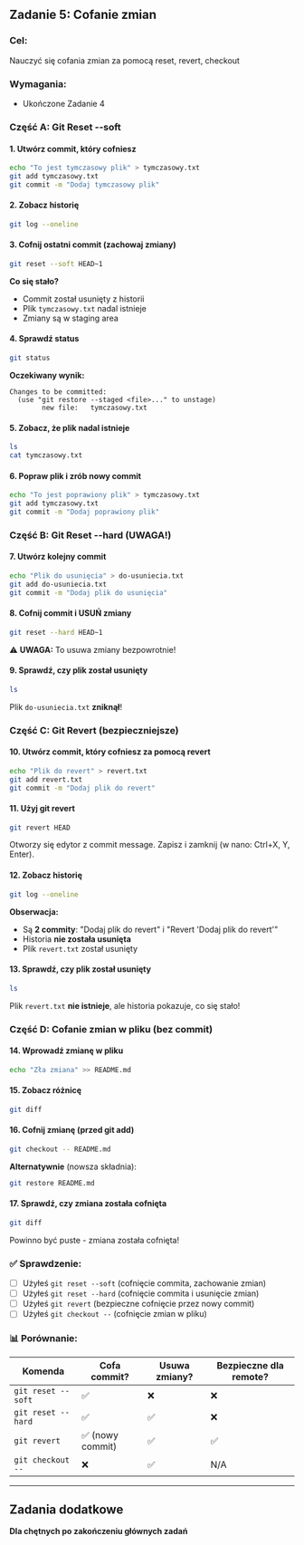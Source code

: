 ## Zadanie 5: Cofanie zmian

### Cel:
Nauczyć się cofania zmian za pomocą reset, revert, checkout

### Wymagania:
- Ukończone Zadanie 4

### Część A: Git Reset --soft

#### 1. Utwórz commit, który cofniesz

```bash
echo "To jest tymczasowy plik" > tymczasowy.txt
git add tymczasowy.txt
git commit -m "Dodaj tymczasowy plik"
```

#### 2. Zobacz historię

```bash
git log --oneline
```

#### 3. Cofnij ostatni commit (zachowaj zmiany)

```bash
git reset --soft HEAD~1
```

**Co się stało?**
- Commit został usunięty z historii
- Plik `tymczasowy.txt` nadal istnieje
- Zmiany są w staging area

#### 4. Sprawdź status

```bash
git status
```

**Oczekiwany wynik:**
```
Changes to be committed:
  (use "git restore --staged <file>..." to unstage)
        new file:   tymczasowy.txt
```

#### 5. Zobacz, że plik nadal istnieje

```bash
ls
cat tymczasowy.txt
```

#### 6. Popraw plik i zrób nowy commit

```bash
echo "To jest poprawiony plik" > tymczasowy.txt
git add tymczasowy.txt
git commit -m "Dodaj poprawiony plik"
```

### Część B: Git Reset --hard (UWAGA!)

#### 7. Utwórz kolejny commit

```bash
echo "Plik do usunięcia" > do-usuniecia.txt
git add do-usuniecia.txt
git commit -m "Dodaj plik do usunięcia"
```

#### 8. Cofnij commit i USUŃ zmiany

```bash
git reset --hard HEAD~1
```

⚠️ **UWAGA:** To usuwa zmiany bezpowrotnie!

#### 9. Sprawdź, czy plik został usunięty

```bash
ls
```

Plik `do-usuniecia.txt` **zniknął**!

### Część C: Git Revert (bezpieczniejsze)

#### 10. Utwórz commit, który cofniesz za pomocą revert

```bash
echo "Plik do revert" > revert.txt
git add revert.txt
git commit -m "Dodaj plik do revert"
```

#### 11. Użyj git revert

```bash
git revert HEAD
```

Otworzy się edytor z commit message. Zapisz i zamknij (w nano: Ctrl+X, Y, Enter).

#### 12. Zobacz historię

```bash
git log --oneline
```

**Obserwacja:**
- Są **2 commity**: "Dodaj plik do revert" i "Revert 'Dodaj plik do revert'"
- Historia **nie została usunięta**
- Plik `revert.txt` został usunięty

#### 13. Sprawdź, czy plik został usunięty

```bash
ls
```

Plik `revert.txt` **nie istnieje**, ale historia pokazuje, co się stało!

### Część D: Cofanie zmian w pliku (bez commit)

#### 14. Wprowadź zmianę w pliku

```bash
echo "Zła zmiana" >> README.md
```

#### 15. Zobacz różnicę

```bash
git diff
```

#### 16. Cofnij zmianę (przed git add)

```bash
git checkout -- README.md
```

**Alternatywnie** (nowsza składnia):
```bash
git restore README.md
```

#### 17. Sprawdź, czy zmiana została cofnięta

```bash
git diff
```

Powinno być puste - zmiana została cofnięta!

### ✅ Sprawdzenie:

- [ ] Użyłeś `git reset --soft` (cofnięcie commita, zachowanie zmian)
- [ ] Użyłeś `git reset --hard` (cofnięcie commita i usunięcie zmian)
- [ ] Użyłeś `git revert` (bezpieczne cofnięcie przez nowy commit)
- [ ] Użyłeś `git checkout --` (cofnięcie zmian w pliku)

### 📊 Porównanie:

| Komenda | Cofa commit? | Usuwa zmiany? | Bezpieczne dla remote? |
|---------|--------------|---------------|------------------------|
| `git reset --soft` | ✅ | ❌ | ❌ |
| `git reset --hard` | ✅ | ✅ | ❌ |
| `git revert` | ✅ (nowy commit) | ✅ | ✅ |
| `git checkout --` | ❌ | ✅ | N/A |

---

## Zadania dodatkowe
**Dla chętnych po zakończeniu głównych zadań**